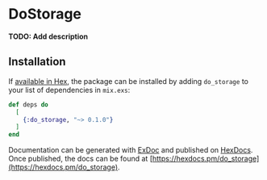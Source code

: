 # DoStorage

**TODO: Add description**

## Installation

If [available in Hex](https://hex.pm/docs/publish), the package can be installed
by adding `do_storage` to your list of dependencies in `mix.exs`:

```elixir
def deps do
  [
    {:do_storage, "~> 0.1.0"}
  ]
end
```

Documentation can be generated with [ExDoc](https://github.com/elixir-lang/ex_doc)
and published on [HexDocs](https://hexdocs.pm). Once published, the docs can
be found at [https://hexdocs.pm/do_storage](https://hexdocs.pm/do_storage).

